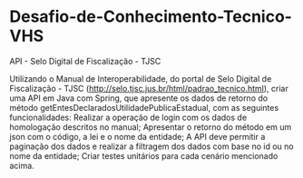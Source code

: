# Desafio-de-Conhecimento-Tecnico-VHS
API - Selo Digital de Fiscalização - TJSC

Utilizando o Manual de Interoperabilidade, do portal de Selo Digital de Fiscalização - TJSC (http://selo.tjsc.jus.br/html/padrao_tecnico.html), criar uma API em Java com Spring, que apresente os dados de retorno do método getEntesDeclaradosUtilidadePublicaEstadual, com as seguintes funcionalidades:
Realizar a operação de login com os dados de homologação descritos no manual;
Apresentar o retorno do método em um json com o código, a lei e o nome da entidade;
A API deve permitir a paginação dos dados e realizar a filtragem dos dados com base no id ou no nome da entidade;
Criar testes unitários para cada cenário mencionado acima.
